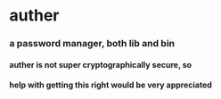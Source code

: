 # auther
### a password manager, both lib and bin

#### **auther is not super cryptographically secure, so**
#### **help with getting this right would be very appreciated**